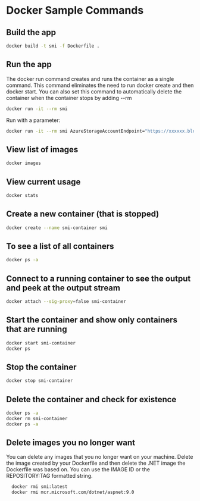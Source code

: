 # Docker Sample Commands

## Build the app

``` bash
docker build -t smi -f Dockerfile .
```

## Run the app

The docker run command creates and runs the container as a single command. This command eliminates the need to run docker create and then docker start. You can also set this command to automatically delete the container when the container stops by adding --rm

``` bash
docker run -it --rm smi
```

Run with a parameter:

``` bash
docker run -it --rm smi AzureStorageAccountEndpoint="https://xxxxxx.blob.core.windows.net/"
```

## View list of images

``` bash
docker images 
```

## View current usage

``` bash
docker stats
```

## Create a new container (that is stopped)

``` bash
docker create --name smi-container smi
```

## To see a list of all containers

``` bash
docker ps -a
```

## Connect to a running container to see the output and peek at the output stream

``` bash
docker attach --sig-proxy=false smi-container
```

## Start the container and show only containers that are running

``` bash
docker start smi-container
docker ps
```

## Stop the container

``` bash
docker stop smi-container
```

## Delete the container and check for existence

``` bash
docker ps -a
docker rm smi-container
docker ps -a
```

## Delete images you no longer want

 You can delete any images that you no longer want on your machine.  Delete the image created by your Dockerfile and then delete the .NET image the Dockerfile was based on. You can use the IMAGE ID or the REPOSITORY:TAG formatted string.

``` bash
  docker rmi smi:latest
  docker rmi mcr.microsoft.com/dotnet/aspnet:9.0
```
